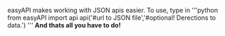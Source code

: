 easyAPI makes working with JSON apis easier. 
To use, type in 
'''python
from easyAPI import api
api('#url to JSON file','#optional! Derections to data.')
'''
__And thats all you have to do!__
